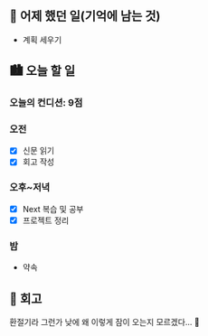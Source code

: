 ## 🌃 어제 했던 일(기억에 남는 것)

- 계획 세우기

## 🏙️ 오늘 할 일

### 오늘의 컨디션: 9점

### 오전

- [x] 신문 읽기
- [x] 회고 작성

### 오후~저녁

- [x] Next 복습 및 공부
- [x] 프로젝트 정리

### 밤

- 약속

## 🌆 회고

환절기라 그런가 낮에 왜 이렇게 잠이 오는지 모르겠다... 🥹